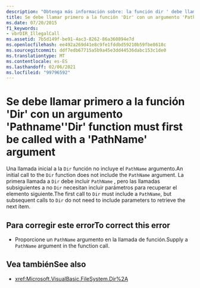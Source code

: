 ```yaml
---
description: "Obtenga más información sobre: la función dir ' debe llamarse primero con un argumento ' PathName '"
title: Se debe llamar primero a la función 'Dir' con un argumento 'Pathname'
ms.date: 07/20/2015
f1_keywords:
- vbrDIR_IllegalCall
ms.assetid: 7b5d149f-be91-4ac3-8262-86a360894e7d
ms.openlocfilehash: ee492a269d41e8c9fe1fddbd59210b59fbe8618c
ms.sourcegitcommit: ddf7edb67715a5b9a45e3dd44536dabc153c1de0
ms.translationtype: MT
ms.contentlocale: es-ES
ms.lasthandoff: 02/06/2021
ms.locfileid: "99796592"
---
```

# <a name="dir-function-must-first-be-called-with-a-pathname-argument"></a><span data-ttu-id="663d1-103">Se debe llamar primero a la función 'Dir' con un argumento 'Pathname'</span><span class="sxs-lookup"><span data-stu-id="663d1-103">'Dir' function must first be called with a 'PathName' argument</span></span>

<span data-ttu-id="663d1-104">Una llamada inicial a la `Dir` función no incluye el `PathName` argumento.</span><span class="sxs-lookup"><span data-stu-id="663d1-104">An initial call to the `Dir` function does not include the `PathName` argument.</span></span> <span data-ttu-id="663d1-105">La primera llamada a `Dir` debe incluir `PathName` , pero las llamadas subsiguientes a no `Dir` necesitan incluir parámetros para recuperar el elemento siguiente.</span><span class="sxs-lookup"><span data-stu-id="663d1-105">The first call to `Dir` must include a `PathName`, but subsequent calls to `Dir` do not need to include parameters to retrieve the next item.</span></span>

## <a name="to-correct-this-error"></a><span data-ttu-id="663d1-106">Para corregir este error</span><span class="sxs-lookup"><span data-stu-id="663d1-106">To correct this error</span></span>

- <span data-ttu-id="663d1-107">Proporcione un `PathName` argumento en la llamada de función.</span><span class="sxs-lookup"><span data-stu-id="663d1-107">Supply a `PathName` argument in the function call.</span></span>

## <a name="see-also"></a><span data-ttu-id="663d1-108">Vea también</span><span class="sxs-lookup"><span data-stu-id="663d1-108">See also</span></span>

- <xref:Microsoft.VisualBasic.FileSystem.Dir%2A>
